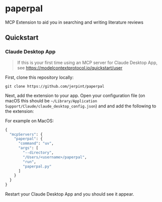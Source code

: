 # paperpal

MCP Extension to aid you in searching and writing literature reviews

## Quickstart

### Claude Desktop App

> If this is your first time using an MCP server for Claude Desktop App, see https://modelcontextprotocol.io/quickstart/user

First, clone this repository locally:

    git clone https://github.com/jerpint/paperpal

Next, add the extension to your app. Open your configuration file (on macOS this should be `~/Library/Application Support/Claude/claude_desktop_config.json`) and and add the following to the extension:

For example on MacOS:

```python
{
  "mcpServers": {
    "paperpal": {
      "command": "uv",
      "args": [
        "--directory",
        "/Users/<username>/paperpal",
        "run",
        "paperpal.py"
      ]
    }
  }
}
```

Restart your Claude Desktop App and you should see it appear.